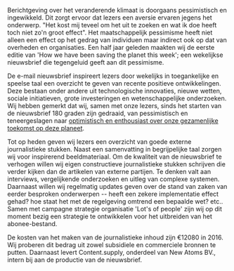 Berichtgeving over het veranderende klimaat is doorgaans pessimistisch en ingewikkeld. Dit zorgt ervoor dat lezers een aversie ervaren jegens het onderwerp. "Het kost mij teveel om het uit te zoeken en wat ik doe heeft toch niet zo'n groot effect". Het maatschappelijk pessimisme heeft niet alleen een effect op het gedrag van individuen maar indirect ook op dat van overheden en organisaties. Een half jaar geleden maakten wij de eerste editie van 'How we have been saving the planet this week'; een wekelijkse nieuwsbrief die tegengeluid geeft aan dit pessimisme.

De e-mail nieuwsbrief inspireert lezers door wekelijks in toegankelijke en speelse taal een overzicht te geven van recente positieve ontwikkelingen. Deze bestaan onder andere uit technologische innovaties, nieuwe wetten, sociale initiatieven, grote investeringen en wetenschappelijke onderzoeken. Wij hebben gemerkt dat wij, samen met onze lezers, sinds het starten van de nieuwsbrief 180 graden zijn gedraaid, van pessimistisch en teneergeslagen naar [optimistisch en enthousiast over onze gezamenlijke toekomst op deze planeet](http://bit.ly/1OiWiqN).

Tot op heden geven wij lezers een overzicht van goede externe journalistieke stukken. Naast een samenvatting in begrijpelijke taal zorgen wij voor inspirerend beeldmateriaal. Om de kwaliteit van de nieuwsbrief te verhogen willen wij eigen constructieve journalistieke stukken schrijven die verder kijken dan de artikelen van externe partijen. Te denken valt aan interviews, vergelijkende onderzoeken en uitleg van complexe systemen. Daarnaast willen wij regelmatig updates geven over de stand van zaken van eerder besproken onderwerpen -- heeft een zekere implementatie effect gehad? hoe staat het met de regelgeving omtrend een bepaalde wet? etc..
Samen met campagne strategie organisatie 'Lot's of people' zijn wij op dit moment bezig een strategie te ontwikkelen voor het uitbreiden van het abonee-bestand.

De kosten van het maken van de journalistieke inhoud zijn €12080 in 2016. Wij proberen dit bedrag uit zowel subsidiele en commerciele bronnen te putten. Daarnaast levert Content.supply, onderdeel van New Atoms BV., intern bij aan de productie van de nieuwsbrief.
